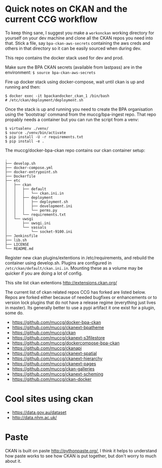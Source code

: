 # Quick notes on CKAN and the current CCG workflow

To keep thing sane, I suggest you make a ```workonckan``` working directory for yourself on 
your dev machine and clone all the CKAN repos you need into that. Stick a file, say 
```bpa-ckan-aws-secrets``` containing the aws creds and others in that directory so it 
can be easily sourced when during dev.

This repo contains the docker stack used for dev and prod.

Make sure the BPA CKAN secrets (available from lastpass) are in the environment:
```$ source bpa-ckan-aws-secrets```

Fire up docker stack using docker-compose, wait until ckan is up and running and then:

```
$ docker exec -it bpackandocker_ckan_1 /bin/bash
# /etc/ckan/deployment/deployment.sh
```

Once the stack is up and running you need to create the BPA organisation using the 
'bootstrap' command from the muccg/bpa-ingest repo. That repo propably needs a container
but you can run the script from a venv:

```
$ virtualenv ./venv/
$ source ./venv/bin/activate
$ pip install -U -r requirements.txt
$ pip install -e .
```

The muccg/docker-bpa-ckan repo contains our ckan container setup:
```
.
├── develop.sh
├── docker-compose.yml
├── docker-entrypoint.sh
├── Dockerfile
├── etc
│   ├── ckan
│   │   ├── default
│   │   │   └── ckan.ini.in
│   │   ├── deployment
│   │   │   ├── deployment.sh
│   │   │   ├── development.ini
│   │   │   └── perms.py
│   │   └── requirements.txt
│   └── uwsgi
│       ├── uwsgi.ini
│       └── vassals
│           └── socket-9100.ini
├── Jenkinsfile
├── lib.sh
├── LICENSE
└── README.md

```

Register new ckan plugins/extentions in /etc/requirements, and rebuild the
container using develop.sh. Plugins are configured in ```/etc/ckan/default/ckan.ini.in```.
Mounting these as a volume may be quicker if you are doing a lot of config.

This site list ckan extentions http://extensions.ckan.org/

The current list of ckan related repos CCG has forked are listed below.
Repos are forked either because of needed bugfixes or enhancements or to version lock
plugins that do not have a release regime (everything just lives in master).
Its generally better to use a pypi artifact it one exist for a plugin, some do.

- https://github.com/muccg/docker-bpa-ckan
- https://github.com/muccg/ckanext-bpatheme
- https://github.com/muccg/ckan
- https://github.com/muccg/ckanext-s3filestore
- https://github.com/muccg/dockercompose-bpa-ckan
- https://github.com/muccg/ckanapi
- https://github.com/muccg/ckanext-spatial
- https://github.com/muccg/ckanext-hierarchy
- https://github.com/muccg/ckanext-pages
- https://github.com/muccg/ckan-galleries
- https://github.com/muccg/ckanext-scheming
- https://github.com/muccg/ckan-docker

# Cool sites using ckan
- https://data.gov.au/dataset
- http://data.nhm.ac.uk/

# Paste
CKAN is built on paste http://pythonpaste.org/, I think it helps to understand how paste works
to see how CKAN is put together, but don't worry to much about it.

